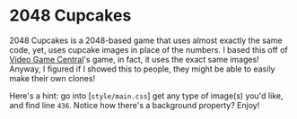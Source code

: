 # 2048 Cupcakes
2048 Cupcakes is a 2048-based game that uses almost exactly the same code, yet, uses cupcake images in place of the numbers.
I based this off of [Video Game Central](http://videogamecentral.net/test/)'s game, in fact, it uses the exact same images!
Anyway, I figured if I showed this to people, they might be able to easily make their own clones!

Here's a hint: go into [`style/main.css`] get any type of image(s) you'd like, and find line `436`.
Notice how there's a background property? Enjoy!
